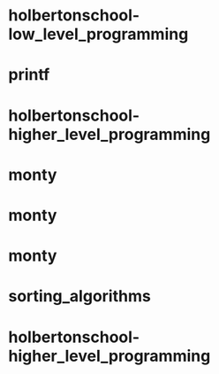 # holbertonschool-low_level_programming
# printf
# holbertonschool-higher_level_programming
# monty
# monty
# monty
# sorting_algorithms
# holbertonschool-higher_level_programming
